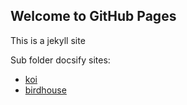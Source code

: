 ## Welcome to GitHub Pages
This is a jekyll site

Sub folder docsify sites:
* [koi](koi/)
* [birdhouse](birdhouse/)